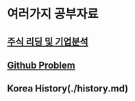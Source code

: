 # 여러가지 공부자료 

## [주식 리딩 및 기업분석](./stock.md)
## [Github Problem](./git.md)
## Korea History(./history.md) 
